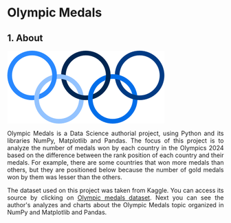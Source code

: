 # Olympic Medals

## 1. About

<img src="assets/olympics.png" alt="Olympics logo" align="center"/>

<p align="justify">Olympic Medals is a Data Science authorial project, using Python and its libraries NumPy, Matplotlib and Pandas. The focus of this project is to analyze the number of medals won by each country in the Olympics 2024 based on the difference between the rank position of each country and their medals. For example, there are some countries that won more medals than others, but they are positioned below because the number of gold medals won by them was lesser than the others.</p>
  
<p align="justify">The dataset used on this project was taken from Kaggle. You can access its source by clicking on <a href="https://www.kaggle.com/datasets/berkayalan/paris-2024-olympics-medals/data" target="_blank" rel="noopener noreferrer">Olympic medals dataset</a>. Next you can see the author's analyzes and charts about the Olympic Medals topic organized in NumPy and Matplotlib and Pandas.</p>
